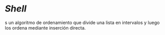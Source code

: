 # **_Shell_**

s un algoritmo de ordenamiento que divide una lista en intervalos y luego los ordena mediante inserción directa.
